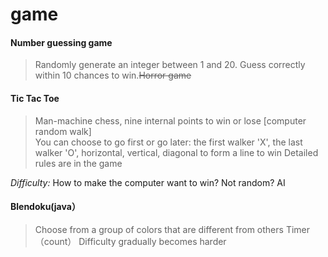 # game
#### Number guessing game
> Randomly generate an integer between 1 and 20. Guess correctly within 10 chances to win.~~Horror game~~

#### Tic Tac Toe
> Man-machine chess, nine internal points to win or lose [computer random walk]  
> You can choose to go first or go later: the first walker 'X', the last walker 'O', horizontal, vertical, diagonal to form a line to win
> Detailed rules are in the game  

*Difficulty:* How to make the computer want to win? Not random? AI

#### Blendoku(java）
> Choose from a group of colors that are different from others
> Timer（count）
> Difficulty gradually becomes harder

